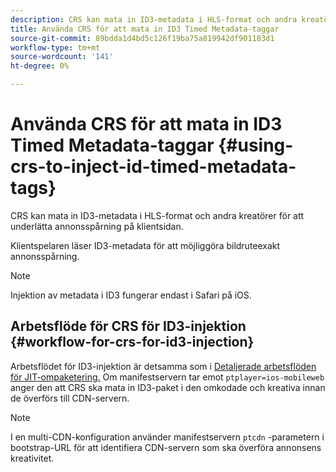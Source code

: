 ```yaml
---
description: CRS kan mata in ID3-metadata i HLS-format och andra kreatörer för att underlätta annonsspårning på klientsidan.
title: Använda CRS för att mata in ID3 Timed Metadata-taggar
source-git-commit: 89bdda1d4bd5c126f19ba75a819942df901183d1
workflow-type: tm+mt
source-wordcount: '141'
ht-degree: 0%

---
```



# Använda CRS för att mata in ID3 Timed Metadata-taggar {#using-crs-to-inject-id-timed-metadata-tags}

CRS kan mata in ID3-metadata i HLS-format och andra kreatörer för att underlätta annonsspårning på klientsidan.

Klientspelaren läser ID3-metadata för att möjliggöra bildruteexakt annonsspårning.

>[!NOTE]
>
>Injektion av metadata i ID3 fungerar endast i Safari på iOS.

## Arbetsflöde för CRS för ID3-injektion {#workflow-for-crs-for-id3-injection}

Arbetsflödet för ID3-injektion är detsamma som i [Detaljerade arbetsflöden för JIT-ompaketering.](../~old-creative-repackaging-service/jit-repackage.md) Om manifestservern tar emot `ptplayer=ios-mobileweb` anger den att CRS ska mata in ID3-paket i den omkodade och kreativa innan de överförs till CDN-servern.

>[!NOTE]
>
>I en multi-CDN-konfiguration använder manifestservern `ptcdn` -parametern i bootstrap-URL för att identifiera CDN-servern som ska överföra annonsens kreativitet.